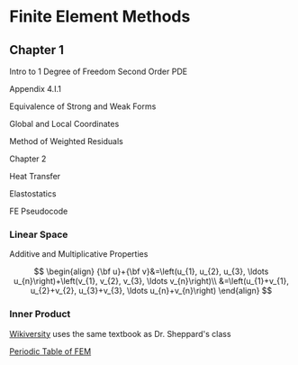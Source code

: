 # Finite Element Methods

## Chapter 1

Intro to 1 Degree of Freedom Second Order PDE

Appendix 4.I.1

Equivalence of Strong and Weak Forms

Global and Local Coordinates

Method of Weighted Residuals 

Chapter 2

Heat Transfer 

Elastostatics

FE Pseudocode





### Linear Space 

Additive and Multiplicative Properties 

$$
\begin{align}
{\bf u}+{\bf v}&=\left(u_{1}, u_{2}, u_{3}, \ldots u_{n}\right)+\left(v_{1}, v_{2}, v_{3}, \ldots v_{n}\right)\\
&=\left(u_{1}+v_{1}, u_{2}+v_{2}, u_{3}+v_{3}, \ldots u_{n}+v_{n}\right)
\end{align}
$$

### Inner Product



[Wikiversity](https://en.wikiversity.org/wiki/Introduction_to_finite_elements) uses the same textbook as Dr. Sheppard's class

[Periodic Table of FEM](http://femtable.org/)



